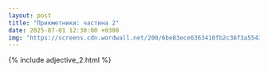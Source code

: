 ```yaml
---
layout: post
title: "Прикметники: частина 2"
date: 2025-07-01 12:30:00 +0300
img: "https://screens.cdn.wordwall.net/200/6be83ece6363410fb2c36f3a55435051_0"
---
```


{% include adjective_2.html %}
